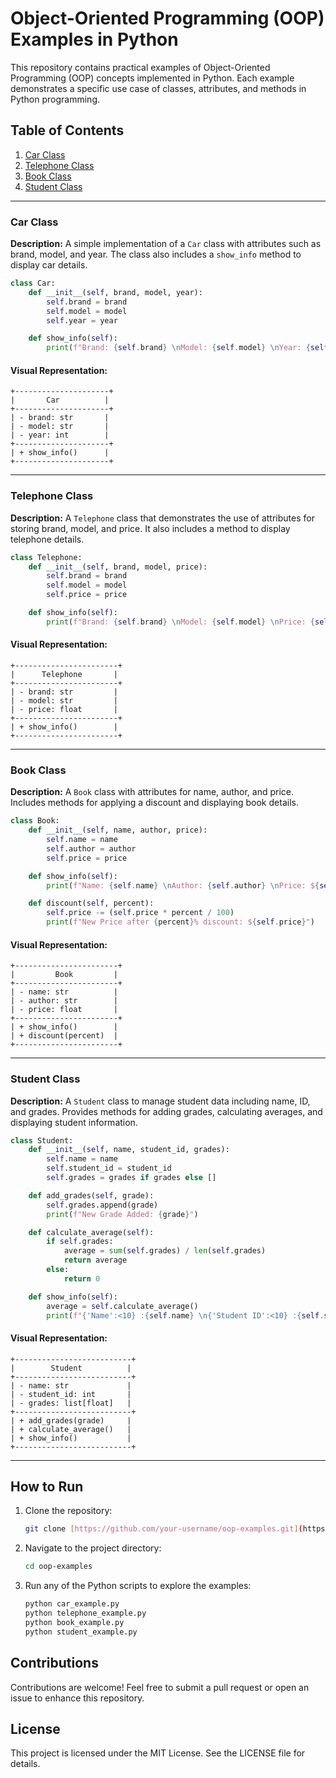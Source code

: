 # Object-Oriented Programming (OOP) Examples in Python

This repository contains practical examples of Object-Oriented Programming (OOP) concepts implemented in Python. Each example demonstrates a specific use case of classes, attributes, and methods in Python programming.

## Table of Contents

1. [Car Class](#car-class)
2. [Telephone Class](#telephone-class)
3. [Book Class](#book-class)
4. [Student Class](#student-class)

---

### Car Class

**Description:**
A simple implementation of a `Car` class with attributes such as brand, model, and year. The class also includes a `show_info` method to display car details.

```python
class Car:
    def __init__(self, brand, model, year):
        self.brand = brand
        self.model = model
        self.year = year

    def show_info(self):
        print(f"Brand: {self.brand} \nModel: {self.model} \nYear: {self.year}")
```

#### Visual Representation:
```
+---------------------+
|       Car          |
+---------------------+
| - brand: str       |
| - model: str       |
| - year: int        |
+---------------------+
| + show_info()      |
+---------------------+
```

---

### Telephone Class

**Description:**
A `Telephone` class that demonstrates the use of attributes for storing brand, model, and price. It also includes a method to display telephone details.

```python
class Telephone:
    def __init__(self, brand, model, price):
        self.brand = brand
        self.model = model
        self.price = price

    def show_info(self):
        print(f"Brand: {self.brand} \nModel: {self.model} \nPrice: {self.price}")
```

#### Visual Representation:
```
+-----------------------+
|      Telephone       |
+-----------------------+
| - brand: str         |
| - model: str         |
| - price: float       |
+-----------------------+
| + show_info()        |
+-----------------------+
```

---

### Book Class

**Description:**
A `Book` class with attributes for name, author, and price. Includes methods for applying a discount and displaying book details.

```python
class Book:
    def __init__(self, name, author, price):
        self.name = name
        self.author = author
        self.price = price

    def show_info(self):
        print(f"Name: {self.name} \nAuthor: {self.author} \nPrice: ${self.price}")

    def discount(self, percent):
        self.price -= (self.price * percent / 100)
        print(f"New Price after {percent}% discount: ${self.price}")
```

#### Visual Representation:
```
+-----------------------+
|         Book         |
+-----------------------+
| - name: str          |
| - author: str        |
| - price: float       |
+-----------------------+
| + show_info()        |
| + discount(percent)  |
+-----------------------+
```

---

### Student Class

**Description:**
A `Student` class to manage student data including name, ID, and grades. Provides methods for adding grades, calculating averages, and displaying student information.

```python
class Student:
    def __init__(self, name, student_id, grades):
        self.name = name
        self.student_id = student_id
        self.grades = grades if grades else []

    def add_grades(self, grade):
        self.grades.append(grade)
        print(f"New Grade Added: {grade}")

    def calculate_average(self):
        if self.grades:
            average = sum(self.grades) / len(self.grades)
            return average
        else:
            return 0

    def show_info(self):
        average = self.calculate_average()
        print(f"{'Name':<10} :{self.name} \n{'Student ID':<10} :{self.student_id} \n{'Grades':<10} :{self.grades} \n{'Average':<10} :{average:.2f}")
```

#### Visual Representation:
```
+--------------------------+
|        Student          |
+--------------------------+
| - name: str             |
| - student_id: int       |
| - grades: list[float]   |
+--------------------------+
| + add_grades(grade)     |
| + calculate_average()   |
| + show_info()           |
+--------------------------+
```

---

## How to Run

1. Clone the repository:
   ```bash
   git clone [https://github.com/your-username/oop-examples.git](https://github.com/ozcotech/oop_lesson1.git)
   ```
2. Navigate to the project directory:
   ```bash
   cd oop-examples
   ```
3. Run any of the Python scripts to explore the examples:
   ```bash
   python car_example.py
   python telephone_example.py
   python book_example.py
   python student_example.py
   ```

## Contributions
Contributions are welcome! Feel free to submit a pull request or open an issue to enhance this repository.

## License
This project is licensed under the MIT License. See the LICENSE file for details.
